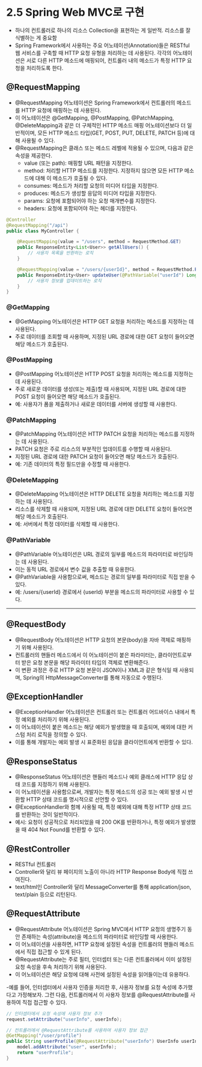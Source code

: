 # 2.5 Spring Web MVC로 구현

- 하나의 컨트롤러로 하나의 리소스 Collection을 표현하는 게 일반적. 리소스를 잘 식별하는 게 중요함
- Spring Framework에서 사용하는 주요 어노테이션(Annotation)들은 RESTful 웹 서비스를 구축할 때 HTTP 요청 유형을 처리하는 데 사용된다. 각각의 어노테이션은 서로 다른 HTTP 메소드에 매핑되어, 컨트롤러 내의 메소드가 특정 HTTP 요청을 처리하도록 한다.

## @RequestMapping

- @RequestMapping 어노테이션은 Spring Framework에서 컨트롤러의 메소드를 HTTP 요청에 매핑하는 데 사용된다.
- 이 어노테이션은 @GetMapping, @PostMapping, @PatchMapping, @DeleteMapping과 같은 더 구체적인 HTTP 메소드 매핑 어노테이션보다 더 일반적이며, 모든 HTTP 메소드 타입(GET, POST, PUT, DELETE, PATCH 등)에 대해 사용될 수 있다.
- @RequestMapping은 클래스 또는 메소드 레벨에 적용될 수 있으며, 다음과 같은 속성을 제공한다.
  - value (또는 path): 매핑할 URL 패턴을 지정한다.
  - method: 처리할 HTTP 메소드를 지정한다. 지정하지 않으면 모든 HTTP 메소드에 대해 이 메소드가 호출될 수 있다.
  - consumes: 메소드가 처리할 요청의 미디어 타입을 지정한다.
  - produces: 메소드가 생성할 응답의 미디어 타입을 지정한다.
  - params: 요청에 포함되어야 하는 요청 매개변수를 지정한다.
  - headers: 요청에 포함되어야 하는 헤더를 지정한다.

```java
@Controller
@RequestMapping("/api")
public class MyController {

    @RequestMapping(value = "/users", method = RequestMethod.GET)
    public ResponseEntity<List<User>> getAllUsers() {
        // 사용자 목록을 반환하는 로직
    }

    @RequestMapping(value = "/users/{userId}", method = RequestMethod.PUT)
    public ResponseEntity<User> updateUser(@PathVariable("userId") Long userId, @RequestBody User user) {
        // 사용자 정보를 업데이트하는 로직
    }
}
```

### @GetMapping

- @GetMapping 어노테이션은 HTTP GET 요청을 처리하는 메소드를 지정하는 데 사용된다.
- 주로 데이터를 조회할 때 사용하며, 지정된 URL 경로에 대한 GET 요청이 들어오면 해당 메소드가 호출된다.

### @PostMapping

- @PostMapping 어노테이션은 HTTP POST 요청을 처리하는 메소드를 지정하는 데 사용된다.
- 주로 새로운 데이터를 생성(또는 제출)할 때 사용되며, 지정된 URL 경로에 대한 POST 요청이 들어오면 해당 메소드가 호출된다.
- 예: 사용자가 폼을 제출하거나 새로운 데이터를 서버에 생성할 때 사용한다.

### @PatchMapping

- @PatchMapping 어노테이션은 HTTP PATCH 요청을 처리하는 메소드를 지정하는 데 사용된다.
- PATCH 요청은 주로 리소스의 부분적인 업데이트를 수행할 때 사용된다.
- 지정된 URL 경로에 대한 PATCH 요청이 들어오면 해당 메소드가 호출된다.
- 예: 기존 데이터의 특정 필드만을 수정할 때 사용한다.

### @DeleteMapping

- @DeleteMapping 어노테이션은 HTTP DELETE 요청을 처리하는 메소드를 지정하는 데 사용된다.
- 리소스를 삭제할 때 사용되며, 지정된 URL 경로에 대한 DELETE 요청이 들어오면 해당 메소드가 호출된다.
- 예: 서버에서 특정 데이터를 삭제할 때 사용한다.

### @PathVariable

- @PathVariable 어노테이션은 URL 경로의 일부를 메소드의 파라미터로 바인딩하는 데 사용된다.
- 이는 동적 URL 경로에서 변수 값을 추출할 때 유용한다.
- @PathVariable을 사용함으로써, 메소드는 경로의 일부를 파라미터로 직접 받을 수 있다.
- 예: /users/{userId} 경로에서 {userId} 부분을 메소드의 파라미터로 사용할 수 있다.

---

## @RequestBody

- @RequestBody 어노테이션은 HTTP 요청의 본문(body)을 자바 객체로 매핑하기 위해 사용된다.
- 컨트롤러의 핸들러 메소드에서 이 어노테이션이 붙은 파라미터는, 클라이언트로부터 받은 요청 본문을 해당 파라미터 타입의 객체로 변환해준다.
- 이 변환 과정은 주로 HTTP 요청 본문이 JSON이나 XML과 같은 형식일 때 사용되며, Spring의 HttpMessageConverter를 통해 자동으로 수행된다.

## @ExceptionHandler

- @ExceptionHandler 어노테이션은 컨트롤러 또는 컨트롤러 어드바이스 내에서 특정 예외를 처리하기 위해 사용된다.
- 이 어노테이션이 붙은 메소드는 해당 예외가 발생했을 때 호출되며, 예외에 대한 커스텀 처리 로직을 정의할 수 있다.
- 이를 통해 개발자는 예외 발생 시 표준화된 응답을 클라이언트에게 반환할 수 있다.

## @ResponseStatus

- @ResponseStatus 어노테이션은 핸들러 메소드나 예외 클래스에 HTTP 응답 상태 코드를 지정하기 위해 사용된다.
- 이 어노테이션을 사용함으로써, 개발자는 특정 메소드의 성공 또는 예외 발생 시 반환할 HTTP 상태 코드를 명시적으로 선언할 수 있다.
- @ExceptionHandler와 함께 사용될 때, 특정 예외에 대해 특정 HTTP 상태 코드를 반환하는 것이 일반적이다.
- 예시: 요청이 성공적으로 처리되었을 때 200 OK를 반환하거나, 특정 예외가 발생했을 때 404 Not Found를 반환할 수 있다.

## @RestController

- RESTful 컨트롤러
- Controller와 달리 뷰 페이지의 노출이 아니라 HTTP Response Body에 직접 쓰여진다.
- text/html인 Controller와 달리 MessageConverter를 통해 application/json, text/plain 등으로 리턴된다.

## @RequestAttribute

- @RequestAttribute 어노테이션은 Spring MVC에서 HTTP 요청의 생명주기 동안 존재하는 속성(attribute)을 메소드의 파라미터로 바인딩할 때 사용한다.
- 이 어노테이션을 사용하면, HTTP 요청에 설정된 속성을 컨트롤러의 핸들러 메소드에서 직접 접근할 수 있게 된다.
- @RequestAttribute는 주로 필터, 인터셉터 또는 다른 컨트롤러에서 이미 설정된 요청 속성을 후속 처리하기 위해 사용된다.
- 이 어노테이션은 해당 요청에 대해 사전에 설정된 속성을 읽어들이는데 유용하다.

-예를 들어, 인터셉터에서 사용자 인증을 처리한 후, 사용자 정보를 요청 속성에 추가했다고 가정해보자. 그런 다음, 컨트롤러에서 이 사용자 정보를 @RequestAttribute를 사용하여 직접 접근할 수 있다.

```Java
// 인터셉터에서 요청 속성에 사용자 정보 추가
request.setAttribute("userInfo", userInfo);

// 컨트롤러에서 @RequestAttribute를 사용하여 사용자 정보 접근
@GetMapping("/user/profile")
public String userProfile(@RequestAttribute("userInfo") UserInfo userInfo, Model model) {
    model.addAttribute("user", userInfo);
    return "userProfile";
}

```
